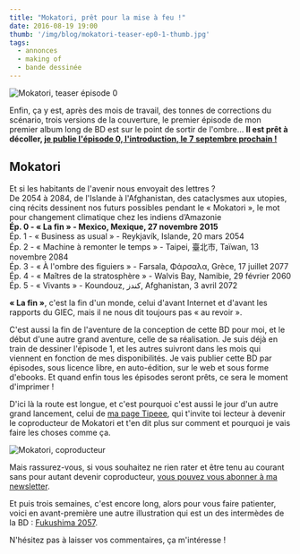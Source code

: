 ```yaml
---
title: "Mokatori, prêt pour la mise à feu !"
date: 2016-08-19 19:00
thumb: '/img/blog/mokatori-teaser-ep0-1-thumb.jpg'
tags:
  - annonces
  - making of
  - bande dessinée
---
```


![Mokatori, teaser épisode 0](/img/blog/mokatori-teaser-ep0-1-thumb.jpg)

Enfin, ça y est, après des mois de travail, des tonnes de corrections du scénario, trois versions de la couverture, le premier épisode de mon premier album long de BD est sur le point de sortir de l'ombre…
**Il est prêt à décoller, [je publie l'épisode 0, l'introduction, le 7 septembre prochain !](/fr/bd/mokatori-ep0-la-fin/)**

## Mokatori
Et si les habitants de l'avenir nous envoyait des lettres ?  
De 2054 à 2084, de l'Islande à l'Afghanistan, des cataclysmes aux utopies, cinq récits dessinent nos futurs possibles pendant le « Mokatori », le mot pour changement climatique chez les indiens d’Amazonie  
**Ép. 0 - « La fin » - Mexico, Mexique, 27 novembre 2015**  
Ép. 1 - « Business as usual » - Reykjavík, Islande, 20 mars 2054  
Ép. 2 - « Machine à remonter le temps » - Taipei, 臺北市, Taïwan, 13 novembre 2084  
Ép. 3 - « À l'ombre des figuiers » - Farsala, Φάρσαλα, Grèce, 17 juillet 2077   
Ép. 4 - « Maîtres de la stratosphère » - Walvis Bay, Namibie, 29 février 2060  
Ép. 5 - « Vivants » - Koundouz, کندز, Afghanistan, 3 avril 2072  

**« La fin »**, c'est la fin d'un monde, celui d'avant Internet et d'avant les rapports du GIEC, mais il ne nous dit toujours pas « au revoir ».

C'est aussi la fin de l'aventure de la conception de cette BD pour moi, et le début d'une autre grand aventure, celle de sa réalisation. Je suis déjà en train de dessiner l'épisode 1, et les autres suivront dans les mois qui viennent en fonction de mes disponibilités. Je vais publier cette BD par épisodes, sous licence libre, en auto-édition, sur le web et sous forme d'ebooks. Et quand enfin tous les épisodes seront prêts, ce sera le moment d'imprimer !

D'ici là la route est longue, et c'est pourquoi c'est aussi le jour d'un autre grand lancement, celui de [ma page Tipeee](https://www.tipeee.com/nylnook), qui t'invite toi lecteur à devenir le coproducteur de Mokatori et t'en dit plus sur comment et pourquoi je vais faire les choses comme ça.

![Mokatori, coproducteur](/website-img/support/coproducteur-thumb.jpg)

Mais rassurez-vous, si vous souhaitez ne rien rater et être tenu au courant sans pour autant devenir coproducteur, [vous pouvez vous abonner à ma newsletter](https://gumroad.com/nylnook/follow).

Et puis trois semaines, c'est encore long, alors pour vous faire patienter, voici en avant-première une autre illustration qui est un des intermèdes de la BD : [Fukushima 2057](../../img/fukushima-2057).

N'hésitez pas à laisser vos commentaires, ça m'intéresse !
